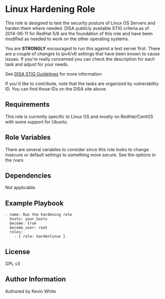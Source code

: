 Linux Hardening Role
=========

This role is designed to test the security posture of Linux OS Servers and harden them where needed.  DISA publicly available STIG criteria as of 2014-06-11 for RedHat 5/6 are the foundation of this role and have been modified as needed to work on the other operating systems.

You are **STRONGLY** encouraged to run this against a test server first.  There are a couple of changes to ipv4/v6 settings that have been known to cause issues.  If you're really concerned you can check the description for each task and adjust for your needs.

See [DISA STIG Guidelines](https://iase.disa.mil/stigs/Pages/index.aspx) for more information

If you'd like to contribute, note that the tasks are organized by vulnerability ID.  You can find those IDs on the DISA site above.

Requirements
------------

This role is currently specific to Linux OS and mostly on RedHat/CentOS with some support for Ubuntu.  

Role Variables
--------------

There are several variables to consider since this role looks to change insecure or default settings to something more secure.  See the options in the /vars

Dependencies
------------

Not applicable.

Example Playbook
----------------

```
- name: Run the hardening role
  hosts: your_hosts
  become: true
  become_user: root
  roles:
    - { role: hardenlinux }

```

License
-------

GPL v3

Author Information
------------------

Authored by Kevin White
